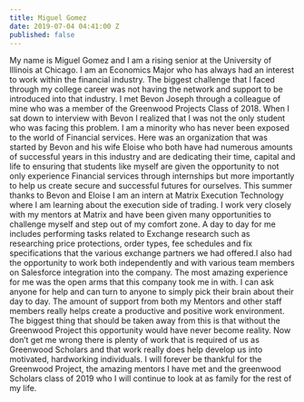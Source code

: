 ```yaml
---
title: Miguel Gomez
date: 2019-07-04 04:41:00 Z
published: false
---
```


My name is Miguel Gomez and I am a rising senior at the University of Illinois at
Chicago. I am an Economics Major who has always had an interest to work within the financial
industry. The biggest challenge that I faced through my college career was not having the
network and support to be introduced into that industry. I met Bevon Joseph through a
colleague of mine who was a member of the Greenwood Projects Class of 2018. When I sat
down to interview with Bevon I realized that I was not the only student who was facing this
problem. I am a minority who has never been exposed to the world of Financial services. Here
was an organization that was started by Bevon and his wife Eloise who both have had
numerous amounts of successful years in this industry and are dedicating their time, capital and
life to ensuring that students like myself are given the opportunity to not only experience
Financial services through internships but more importantly to help us create secure and
successful futures for ourselves.
This summer thanks to Bevon and Eloise I am an intern at Matrix Execution Technology
where I am learning about the execution side of trading. I work very closely with my mentors at
Matrix and have been given many opportunities to challenge myself and step out of my comfort
zone. A day to day for me includes performing tasks related to Exchange research such as
researching price protections, order types, fee schedules and fix specifications that the various
exchange partners we had offered.I also had the opportunity to work both independently and
with various team members on Salesforce integration into the company. The most amazing
experience for me was the open arms that this company took me in with. I can ask anyone for
help and can turn to anyone to simply pick their brain about their day to day. The amount of
support from both my Mentors and other staff members really helps create a productive and
positive work environment.
The biggest thing that should be taken away from this is that without the Greenwood
Project this opportunity would have never become reality. Now don’t get me wrong there is
plenty of work that is required of us as Greenwood Scholars and that work really does help
develop us into motivated, hardworking individuals. I will forever be thankful for the Greenwood
Project, the amazing mentors I have met and the greenwood Scholars class of 2019 who I will
continue to look at as family for the rest of my life.